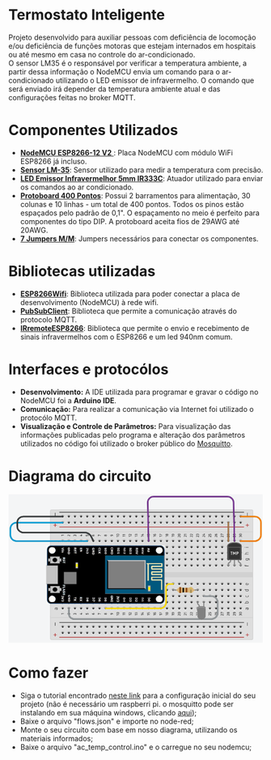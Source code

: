 # Termostato Inteligente
Projeto desenvolvido para auxiliar pessoas com deficiência de locomoção e/ou deficiência de funções motoras que estejam internados em hospitais ou até mesmo em casa no controle do ar-condicionado.  
O sensor LM35 é o responsável por verificar a temperatura ambiente, a partir dessa informação o NodeMCU envia um comando para o ar-condicionado utilizando o LED emissor de infravermelho. O comando que será enviado irá depender da temperatura ambiente atual e das configurações feitas no broker MQTT.

# Componentes Utilizados
- [**NodeMCU ESP8266-12 V2** ](https://www.robocore.net/loja/iot/nodemcu-esp8266-12-v2): Placa NodeMCU com módulo WiFi ESP8266 já incluso.
- [**Sensor LM-35**](https://www.robocore.net/loja/sensores/sensor-de-temperatura-lm35): Sensor utilizado para medir a temperatura com precisão.
- [**LED Emissor Infravermelhor 5mm IR333C**](https://www.robocore.net/loja/itens-eletronicos/kit-receptor-e-emissor-ir-5mm): Atuador utilizado para enviar os comandos ao ar condicionado.
- [**Protoboard 400 Pontos**](https://www.robocore.net/loja/protoboard/protoboard-400-pontos): Possui 2 barramentos para alimentação, 30 colunas e 10 linhas - um total de 400 pontos. Todos os pinos estão espaçados pelo padrão de 0,1". O espaçamento no meio é perfeito para componentes do tipo DIP. A protoboard aceita fios de 29AWG até 20AWG.
- [**7 Jumpers M/M**](https://www.robocore.net/loja/cabos-conectores/jumper-premium-macho-macho-20cm): Jumpers necessários para conectar os componentes.

# Bibliotecas utilizadas
- [**ESP8266Wifi**](https://github.com/ekstrand/ESP8266wifi): Biblioteca utilizada para poder conectar a placa de desenvolvimento (NodeMCU) à rede wifi.
- [**PubSubClient**](https://github.com/knolleary/pubsubclient): Biblioteca que permite a comunicação através do protocolo MQTT.
- [**IRremoteESP8266**](https://github.com/crankyoldgit/IRremoteESP8266): Biblioteca que permite o envio e recebimento de sinais infravermelhos com o ESP8266 e um led 940nm comum.

# Interfaces e protocólos
- **Desenvolvimento:** A IDE utilizada para programar e gravar o código no NodeMCU foi a **Arduino IDE**.
- **Comunicação:** Para realizar a comunicação via Internet foi utilizado o protocólo MQTT.
- **Visualização e Controle de Parâmetros:** Para visualização das informações publicadas pelo programa e alteração dos parâmetros utilizados no código foi utilizado o broker público do [Mosquitto](https://mosquitto.org/).

# Diagrama do circuito
![Diagrama do circuito do termostato inteligente](https://github.com/TSmota/OIC-smart-thermostat/blob/master/diagrama.png)

# Como fazer
- Siga o tutorial encontrado [neste link](https://randomnerdtutorials.com/esp8266-and-node-red-with-mqtt/) para a configuração inicial do seu projeto (não é necessário um raspberri pi. o mosquitto pode ser instalando em sua máquina windows, clicando [aqui](https://mosquitto.org/));
- Baixe o arquivo "flows.json" e importe no node-red;
- Monte o seu circuito com base em nosso diagrama, utilizando os materiais informados;
- Baixe o arquivo "ac_temp_control.ino" e o carregue no seu nodemcu;

